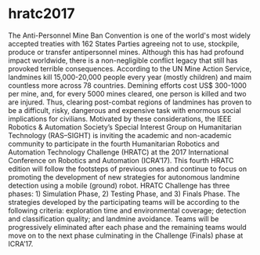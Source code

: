 # hratc2017
The Anti-Personnel Mine Ban Convention is one of the world's most widely accepted treaties with 162 States Parties agreeing not to use, stockpile, produce or transfer antipersonnel mines. Although this has had profound impact worldwide, there is a non-negligible conflict legacy that still has provoked terrible consequences. According to the UN Mine Action Service, landmines kill 15,000-20,000 people every year (mostly children) and maim countless more across 78 countries. Demining efforts cost US$ 300-1000 per mine, and, for every 5000 mines cleared, one person is killed and two are injured. Thus, clearing post-combat regions of landmines has proven to be a difficult, risky, dangerous and expensive task with enormous social implications for civilians. Motivated by these considerations, the IEEE Robotics &amp; Automation Society’s Special Interest Group on Humanitarian Technology (RAS–SIGHT) is inviting the academic and non-academic community to participate in the fourth Humanitarian Robotics and Automation Technology Challenge (HRATC) at the 2017 International Conference on Robotics and Automation (ICRA’17).   This fourth HRATC edition will follow the footsteps of previous ones and continue to focus on promoting the development of new strategies for autonomous landmine detection using a mobile (ground) robot. HRATC Challenge has three phases: 1) Simulation Phase, 2) Testing Phase, and 3) Finals Phase. The strategies developed by the participating teams will be according to the following criteria: exploration time and environmental coverage; detection and classification quality; and landmine avoidance. Teams will be progressively eliminated after each phase and the remaining teams would move on to the next phase culminating in the Challenge (Finals) phase at ICRA’17. 

